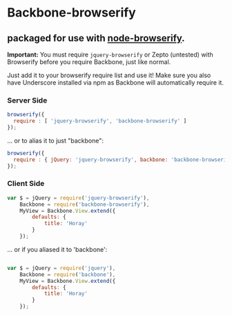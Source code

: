 # Backbone-browserify
## packaged for use with [node-browserify](https://github.com/substack/node-browserify).

**Important:** You must require `jquery-browserify` or Zepto (untested) with Browserify before you require Backbone, just like normal.

Just add it to your browserify require list and use it! Make sure you also have Underscore installed via npm as Backbone will automatically require it.

### Server Side
````javascript
browserify({
  require : [ 'jquery-browserify', 'backbone-browserify' ]
});
````

... or to alias it to just "backbone":

````javascript
browserify({
  require : { jQuery: 'jquery-browserify', backbone: 'backbone-browserify' }
});
````

### Client Side
````javascript
var $ = jQuery = require('jquery-browserify'),
    Backbone = require('backbone-browserify'),
    MyView = Backbone.View.extend({
        defaults: {
            title: 'Horay'
        }
    });
````

... or if you aliased it to 'backbone':

````javascript

var $ = jQuery = require('jquery'),
    Backbone = require('backbone'),
    MyView = Backbone.View.extend({
        defaults: {
            title: 'Horay'
        }
    });
````